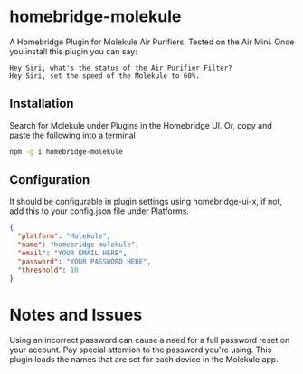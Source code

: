 # homebridge-molekule
A Homebridge Plugin for Molekule Air Purifiers. Tested on the Air Mini. Once you install this plugin you can say:
```
Hey Siri, what's the status of the Air Purifier Filter?
Hey Siri, set the speed of the Molekule to 60%.
```
## Installation
Search for Molekule under Plugins in the Homebridge UI.
Or, copy and paste the following into a terminal
```bash
npm -g i homebridge-molekule
```
## Configuration
It should be configurable in plugin settings using homebridge-ui-x, if not, add this to your config.json file under Platforms.
```json
{
  "platform": "Molekule",
  "name": "homebridge-molekule",
  "email": "YOUR EMAIL HERE",
  "password": "YOUR PASSWORD HERE",
  "threshold": 10
}
```
# Notes and Issues
Using an incorrect password can cause a need for a full password reset on your account. Pay special attention to the password you're using.
This plugin loads the names that are set for each device in the Molekule app. 
